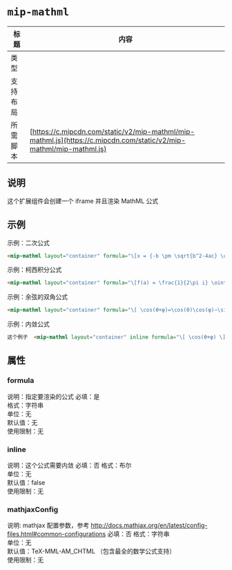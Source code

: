 # `mip-mathml`

标题|内容
----|----
类型|
支持布局|
所需脚本| [https://c.mipcdn.com/static/v2/mip-mathml/mip-mathml.js](https://c.mipcdn.com/static/v2/mip-mathml/mip-mathml.js)

## 说明

这个扩展组件会创建一个 iframe 并且渲染 MathML 公式

## 示例

示例：二次公式

```html
<mip-mathml layout="container" formula="\[x = {-b \pm \sqrt{b^2-4ac} \over 2a}.\]"></mip-mathml>
```

示例：柯西积分公式

```html
<mip-mathml layout="container" formula="\[f(a) = \frac{1}{2\pi i} \oint\frac{f(z)}{z-a}dz\]"></mip-mathml>
```

示例：余弦的双角公式

```html
<mip-mathml layout="container" formula="\[ \cos(θ+φ)=\cos(θ)\cos(φ)−\sin(θ)\sin(φ) \]"></mip-mathml>
```

示例：内敛公式

```html
这个例子  <mip-mathml layout="container" inline formula="\[ \cos(θ+φ) \]"></mip-mathml> 让这个公式内敛在文本当中
```

## 属性

### formula

说明：指定要渲染的公式 
必填：是    
格式：字符串      
单位：无   
默认值：无  
使用限制：无

### inline

说明：这个公式需要内敛
必填：否
格式：布尔      
单位：无   
默认值：false  
使用限制：无

### mathjaxConfig

说明: mathjax 配置参数，参考 http://docs.mathjax.org/en/latest/config-files.html#common-configurations
必填：否
格式：字符串     
单位：无   
默认值：TeX-MML-AM_CHTML （包含最全的数学公式支持）  
使用限制：无
